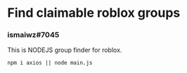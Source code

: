 # Find claimable roblox groups

### ismaiwz#7045
This is NODEJS group finder for roblox.

```npm i axios || node main.js```
